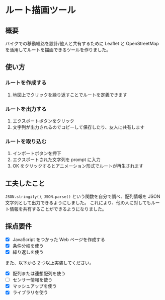 # ルート描画ツール

## 概要

バイクでの移動経路を設計/他人と共有するために Leaflet と OpenStreetMap を活用してルートを描画できるツールを作りました。

## 使い方

### ルートを作成する

1. 地図上でクリックを繰り返すことでルートを定義できます

### ルートを出力する

1. エクスポートボタンをクリック
2. 文字列が出力されるのでコピーして保存したり、友人に共有します

### ルートを取り込む

1. インポートボタンを押下
2. エクスポートされた文字列を prompt に入力
3. OK をクリックするとアニメーション形式でルートが再生されます

## 工夫したこと

`JSON.stringify()`, `JSON.parse()` という関数を自分で調べ、配列情報を JSON 文字列として出力できるようにしました。
これにより、他の人に対してもルート情報を共有することができるようになりました。

## 採点要件

- [x] JavaScript をつかった Web ページを作成する
- [x] 条件分岐を使う
- [x] 繰り返しを使う

また、以下から 2 つ以上実装してください。

- [x] 配列または連想配列を使う
- [ ] センサー情報を使う
- [x] マッシュアップを使う
- [x] ライブラリを使う
